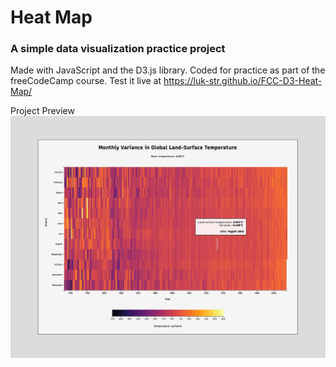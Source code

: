 # Heat Map

### A simple data visualization practice project
Made with JavaScript and the D3.js library.
Coded for practice as part of the freeCodeCamp course.
Test it live at https://luk-str.github.io/FCC-D3-Heat-Map/

Project Preview
![project preview](project_preview.jpg?raw=true)
